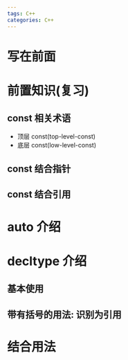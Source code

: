 ```yaml
---
tags: C++
categories: C++
---
```




# 写在前面





# 前置知识(复习)



## const 相关术语

-   顶层 const(top-level-const)
-   底层 const(low-level-const)









## const 结合指针





## const 结合引用







# auto 介绍









# decltype 介绍







## 基本使用







## 带有括号的用法: 识别为引用







# 结合用法



